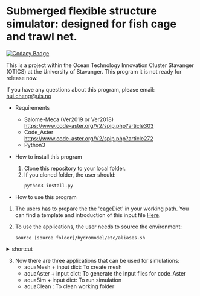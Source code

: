 # Submerged flexible structure simulator: designed for fish cage and trawl net. 

[![Codacy Badge](https://api.codacy.com/project/badge/Grade/19931a0cd13143c29c7b26795031bc1f)](https://www.codacy.com/manual/hui-aqua/hydromodel?utm_source=github.com&amp;utm_medium=referral&amp;utm_content=hui-aqua/hydromodel&amp;utm_campaign=Badge_Grade)

This is a project within the Ocean Technology Innovation Cluster Stavanger (OTICS) at the University of Stavanger. 
This program it is not ready for release now.

If you have any questions about this program, please email: hui.cheng@uis.no

* Requirements
    * Salome-Meca (Ver2019 or Ver2018)  
    https://www.code-aster.org/V2/spip.php?article303
    * Code_Aster   
    https://www.code-aster.org/V2/spip.php?article272
    * Python3
     
* How to install this program
    1. Clone this repository to your local folder. 
    2. If you cloned folder, the user should:
        ```
        python3 install.py
        ```
 * How to use this program   
 
1. The users has to prepare the the 'cageDict' in your working path. 
 You can find a template and introduction of this input file [Here](https://github.com/hui-aqua/hydromodel/tree/master/benchMarkTests).
        
2. To use the applications, the user needs to source the environment:
   ```
   source [source folder]/hydromodel/etc/aliases.sh 
   ```
   
<details>
<summary>shortcut</summary>
<p> 
User configuration
In order to use the installed aquaSimulator, complete the following:

- 1. Open the $HOME/.bashrc file in the user's home directory in an editor, e.g., by typing in a terminal (note the dot)
    ```  vi ~/.bashrc ```
- 2. Add the following line at the bottom of that file and save the file
   ```    alias aqua='source [source folder]/hydromodel/etc/aliases.sh'```
- 3. type aqua in your terminal. 
</p>
</details>

3. Now there are three applications that can be used for simulations:
    - aquaMesh + input dict: To create mesh
    - aquaAster + input dict: To generate the input files for code_Aster
    - aquaSim + input dict: To run simulation
    - aquaClean : To clean working folder 
